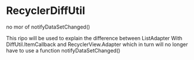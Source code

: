 # RecyclerDiffUtil
no mor of notifyDataSetChanged()

This ripo will be used to explain the difference between ListAdapter With DiffUtil.ItemCallback and RecyclerView.Adapter
which in turn will no longer have to use a function notifyDataSetChanged()

